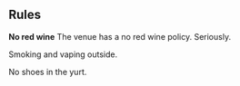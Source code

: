 ## Rules

**No red wine** The venue has a no red wine policy. Seriously.

Smoking and vaping outside.

No shoes in the yurt. 
